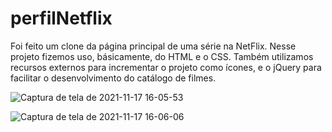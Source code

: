 # perfilNetflix

Foi feito um clone da página principal de uma série na NetFlix. 
Nesse projeto fizemos uso, básicamente, do HTML e o CSS. Também 
utilizamos recursos externos para incrementar o projeto como ícones,
e o jQuery para facilitar o desenvolvimento do catálogo de filmes. 

![Captura de tela de 2021-11-17 16-05-53](https://user-images.githubusercontent.com/88064533/142266687-04c3fe98-4a1a-4dd4-bd86-3b010d8bb9b8.png)

![Captura de tela de 2021-11-17 16-06-06](https://user-images.githubusercontent.com/88064533/142266714-154dedb7-5b17-4d5d-b5e6-c66b6ae5bdcf.png)
